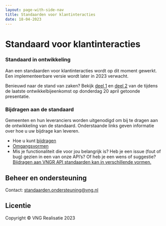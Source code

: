 ```yaml
---
layout: page-with-side-nav
title: Standaarden voor klantinteracties
date: 18-04-2023
---
```


# Standaard voor klantinteracties

### Standaard in ontwikkeling

Aan een standaarden voor klantinteracties wordt op dit moment gewerkt. Een implementeerbare versie wordt later in 2023 verwacht.

Benieuwd naar de stand van zaken? Bekijk [deel 1](./assets/project/20230420-toelichting-inzichten-klantinteracties-deel-1.pdf) en [deel 2](./assets/project/20230420-toelichting-inzichten-klantinteracties-deel-2.pdf) van de tijdens de laatste ontwikkelbijeenkomst op donderdag 20 april getoonde presentatie.

### Bijdragen aan de standaard

Gemeenten en hun leveranciers worden uitgenodigd om bij te dragen aan de ontwikkeling van de standaard. Onderstaande links geven informatie over hoe u uw bijdrage kan leveren.
- Hoe u kunt [bijdragen](https://github.com/VNG-Realisatie/Tutorial/blob/master/CONTRIBUTING.md)
- [Omgangsvormen](https://github.com/VNG-Realisatie/Tutorial/blob/master/CODE_OF_CONDUCT.md)
- Mis je functionaliteit die voor jou belangrijk is? Heb je een issue (fout of bug) gezien in een van onze API’s? Of heb je een wens of suggestie? [Bijdragen aan VNGR API standaarden kan in verschillende vormen.](https://vng-realisatie.github.io/API-Kennisbank/docs/hoe-kun-je-bijdragen)

## Beheer en ondersteuning

Contact: [standaarden.ondersteuning@vng.nl](mailto:standaarden.ondersteuning@vng.nl)

## Licentie

Copyright &copy; VNG Realisatie 2023
